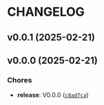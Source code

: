 # CHANGELOG


## v0.0.1 (2025-02-21)


## v0.0.0 (2025-02-21)

### Chores

- **release**: V0.0.0
  ([`c8ad7ca`](https://github.com/rungalileo/gcache/commit/c8ad7ca84baa8f4a2642b6fee756047d769589b4))
